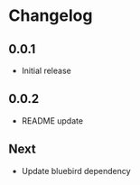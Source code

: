 # Changelog

## 0.0.1

* Initial release

## 0.0.2

* README update

## Next

* Update bluebird dependency
